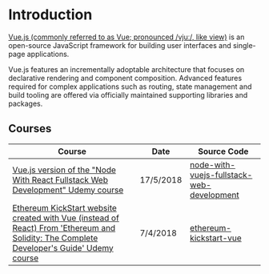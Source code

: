 # Introduction
[Vue.js (commonly referred to as Vue; pronounced /vjuː/, like view)](https://en.wikipedia.org/wiki/Vue.js) is an open-source JavaScript framework for building user interfaces and single-page applications.

Vue.js features an incrementally adoptable architecture that focuses on declarative rendering and component composition. Advanced features required for complex applications such as routing, state management and build tooling are offered via officially maintained supporting libraries and packages.

## Courses
| Course|Date|Source Code|
| ----------------------------------------------------------------------------------------------------------------------------------------------- | ------------------- | --------------------------------------------------------------------------------------------------- |
| [Vue.js version of the "Node With React Fullstack Web Development" Udemy course](/projects/node-with-vuejs-fullstack-web-development.md)                   | 17/5/2018 | [node-with-vuejs-fullstack-web-development](https://github.com/peelmicro/node-with-vuejs-fullstack-web-development)|
| [Ethereum KickStart website created with Vue (instead of React) From 'Ethereum and Solidity: The Complete Developer's Guide' Udemy course](/projects/ethereum-kickstart-vue.md)| 7/4/2018 | [ethereum-kickstart-vue](https://github.com/peelmicro/ethereum-kickstart-vue)         |
